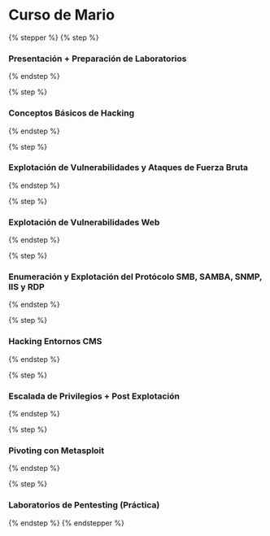 # Curso de Mario



{% stepper %}
{% step %}
### Presentación + Preparación de Laboratorios
{% endstep %}

{% step %}
### Conceptos Básicos de Hacking
{% endstep %}

{% step %}
### Explotación de Vulnerabilidades y Ataques de Fuerza Bruta
{% endstep %}

{% step %}
### Explotación de Vulnerabilidades Web
{% endstep %}

{% step %}
### Enumeración y Explotación del Protócolo SMB, SAMBA, SNMP, IIS y RDP
{% endstep %}

{% step %}
### Hacking Entornos CMS
{% endstep %}

{% step %}
### Escalada de Privilegios + Post Explotación
{% endstep %}

{% step %}
### Pivoting con Metasploit&#x20;
{% endstep %}

{% step %}
### Laboratorios de Pentesting (Práctica)
{% endstep %}
{% endstepper %}
